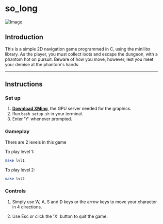 # so_long

![Image](https://github.com/user-attachments/assets/03311a1c-c325-4517-8508-d5528b1ef02a)

## Introduction
This is a simple 2D navigation game programmed in C, using the minilibx library. As the player, you must collect loots and escape the dungeon, with a phantom hot on pursuit. Beware of how you move, however, lest you meet your demise at the phantom's hands.

---

## Instructions

### Set up

1. **[Download XMing](https://sourceforge.net/projects/xming/)**, the GPU server needed for the graphics.
2. Run ```bash setup.sh``` in your terminal.
3. Enter 'Y' whenever prompted.

### Gameplay
There are 2 levels in this game

To play level 1:
```bash
make lvl1
``` 

To play level 2:
```bash
make lvl2
```

### Controls

1. Simply use W, A, S and D keys or the arrow keys to move your character in 4 directions.

2. Use Esc or click the 'X' button to quit the game.